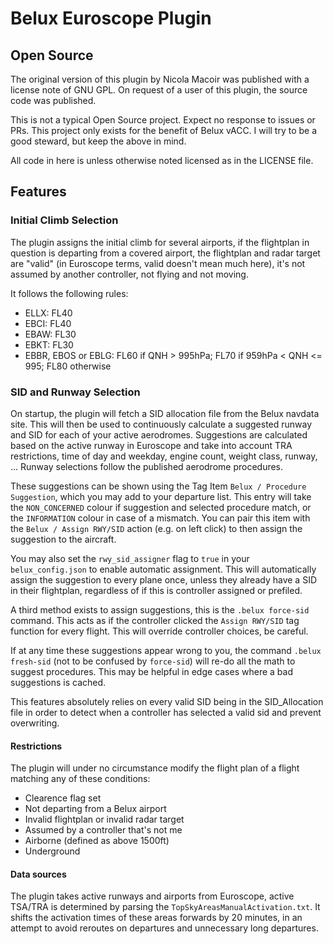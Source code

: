 # Belux Euroscope Plugin

## Open Source

The original version of this plugin by Nicola Macoir was published with a license note of GNU GPL.
On request of a user of this plugin, the source code was published.

This is not a typical Open Source project.
Expect no response to issues or PRs.
This project only exists for the benefit of Belux vACC.
I will try to be a good steward, but keep the above in mind.

All code in here is unless otherwise noted licensed as in the LICENSE file.

## Features

### Initial Climb Selection

The plugin assigns the initial climb for several airports,
if the flightplan in question is departing from a covered airport,
the flightplan and radar target are "valid" (in Euroscope terms, valid doesn't mean much here),
it's not assumed by another controller, not flying and not moving.

It follows the following rules:

- ELLX: FL40
- EBCI: FL40
- EBAW: FL30
- EBKT: FL30
- EBBR, EBOS or EBLG: FL60 if QNH > 995hPa; FL70 if 959hPa < QNH <= 995; FL80 otherwise

### SID and Runway Selection

On startup, the plugin will fetch a SID allocation file from the Belux navdata site.
This will then be used to continuously calculate a suggested runway and SID for each of your active aerodromes.
Suggestions are calculated based on the active runway in Euroscope and take into account TRA restrictions, time of day and weekday, engine count, weight class, runway, ...
Runway selections follow the published aerodrome procedures.

These suggestions can be shown using the Tag Item `Belux / Procedure Suggestion`,
which you may add to your departure list.
This entry will take the `NON_CONCERNED` colour if suggestion and selected procedure match,
or the `INFORMATION` colour in case of a mismatch.
You can pair this item with the `Belux / Assign RWY/SID` action (e.g. on left click)
to then assign the suggestion to the aircraft.

You may also set the `rwy_sid_assigner` flag to `true` in your `belux_config.json` to enable automatic assignment.
This will automatically assign the suggestion to every plane once, unless they already have a SID in their flightplan, regardless of if this is controller assigned or prefiled.

A third method exists to assign suggestions, this is the `.belux force-sid` command.
This acts as if the controller clicked the `Assign RWY/SID` tag function for every flight.
This will override controller choices, be careful.

If at any time these suggestions appear wrong to you, the command `.belux fresh-sid` (not to be confused by `force-sid`) will re-do all the math to suggest procedures.
This may be helpful in edge cases where a bad suggestions is cached.

This features absolutely relies on every valid SID being in the SID_Allocation file in order to detect when a controller has selected a valid sid and prevent overwriting.

#### Restrictions

The plugin will under no circumstance modify the flight plan of a flight matching any of these conditions:

- Clearence flag set
- Not departing from a Belux airport
- Invalid flightplan or invalid radar target
- Assumed by a controller that's not me
- Airborne (defined as above 1500ft)
- Underground

#### Data sources

The plugin takes active runways and airports from Euroscope, active TSA/TRA is determined by parsing the `TopSkyAreasManualActivation.txt`. It shifts the activation times of these areas forwards by 20 minutes, in an attempt to avoid reroutes on departures and unnecessary long departures.
